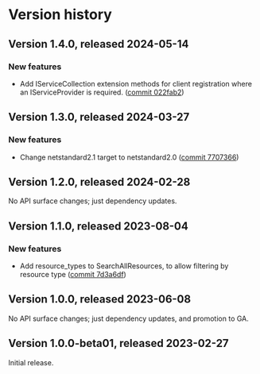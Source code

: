 # Version history

## Version 1.4.0, released 2024-05-14

### New features

- Add IServiceCollection extension methods for client registration where an IServiceProvider is required. ([commit 022fab2](https://github.com/googleapis/google-cloud-dotnet/commit/022fab203f28fb9c608972af7f8b83f571ae5694))

## Version 1.3.0, released 2024-03-27

### New features

- Change netstandard2.1 target to netstandard2.0 ([commit 7707366](https://github.com/googleapis/google-cloud-dotnet/commit/77073662b153c73c7f9a869ede1376f4c7a12661))

## Version 1.2.0, released 2024-02-28

No API surface changes; just dependency updates.

## Version 1.1.0, released 2023-08-04

### New features

- Add resource_types to SearchAllResources, to allow filtering by resource type ([commit 7d3a6df](https://github.com/googleapis/google-cloud-dotnet/commit/7d3a6df92cd44e93ec358dc1e7b4014538a086dd))

## Version 1.0.0, released 2023-06-08

No API surface changes; just dependency updates, and promotion to GA.

## Version 1.0.0-beta01, released 2023-02-27

Initial release.
